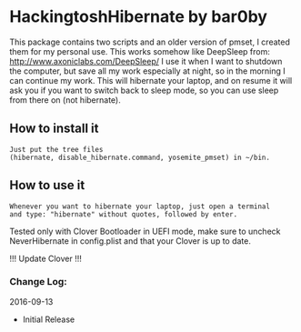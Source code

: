 # HackingtoshHibernate by bar0by
This package contains two scripts and an older version of pmset, I created
them for my personal use. This works somehow like DeepSleep from:
http://www.axoniclabs.com/DeepSleep/
I use it when I want to shutdown the computer, but save all my work
especially at night, so in the morning I can continue my work.
This will hibernate your laptop, and on resume it will
ask you if you want to switch back to sleep mode, so you can use sleep
from there on (not hibernate).

## How to install it
	Just put the tree files
	(hibernate, disable_hibernate.command, yosemite_pmset) in ~/bin.

## How to use it
	Whenever you want to hibernate your laptop, just open a terminal
	and type: "hibernate" without quotes, followed by enter.

Tested only with Clover Bootloader in UEFI mode,
make sure to uncheck NeverHibernate in config.plist
and that your Clover is up to date.

!!! Update Clover !!!

### Change Log:

2016-09-13

- Initial Release
